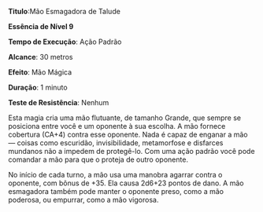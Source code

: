 **Titulo**:Mão Esmagadora de Talude

**Essência de Nível 9**

**Tempo de Execução**: Ação Padrão

**Alcance**: 30 metros

**Efeito**: Mão Mágica

**Duração**: 1 minuto

**Teste de Resistência**: Nenhum

Esta magia cria uma mão flutuante, de tamanho Grande, que sempre se posiciona entre você e um oponente à sua escolha. A mão fornece cobertura (CA+4) contra esse oponente. Nada é capaz de enganar a mão — coisas como escuridão, invisibilidade, 
metamorfose e disfarces mundanos não a impedem de protegê-lo.  Com uma ação padrão você pode comandar a mão para que o proteja  de outro oponente.

No início de cada turno, a mão usa uma manobra agarrar contra o oponente, com bônus de +35. Ela causa 2d6+23 pontos de dano.
A mão esmagadora também pode manter o oponente preso, como a mão poderosa, ou empurrar, como a mão vigorosa.